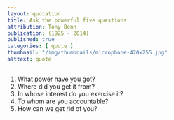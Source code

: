 ```yaml
---
layout: quotation
title: Ask the powerful five questions
attribution: Tony Benn
publication: (1925 - 2014)
published: true
categories: [ quote ]
thumbnail: "/img/thumbnails/microphone-420x255.jpg"
alttext: quote
---
```


<ol>
<li>What power have you got?</li>
<li>Where did you get it from?</li>
<li>In whose interest do you exercise it?</li>
<li>To whom are you accountable?</li>
<li>How can we get rid of you?</li>
</ol>
